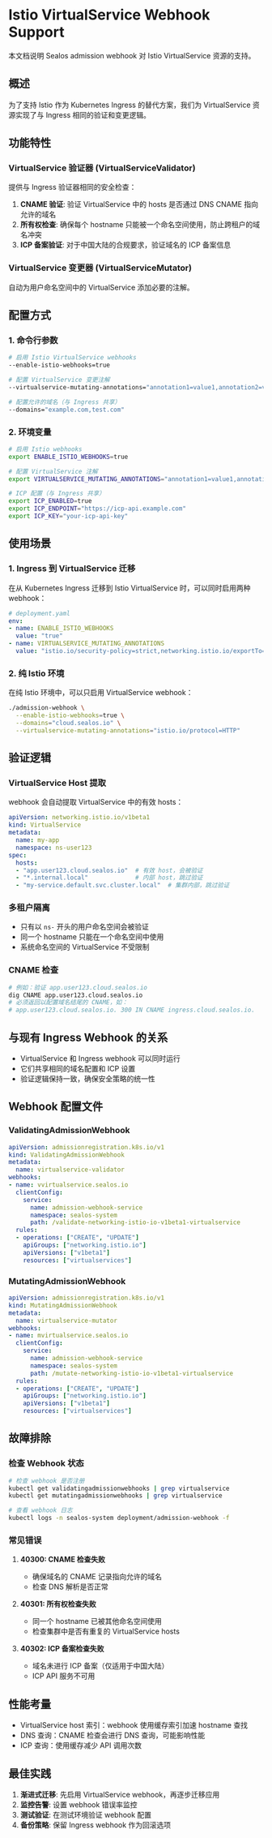 # Istio VirtualService Webhook Support

本文档说明 Sealos admission webhook 对 Istio VirtualService 资源的支持。

## 概述

为了支持 Istio 作为 Kubernetes Ingress 的替代方案，我们为 VirtualService 资源实现了与 Ingress 相同的验证和变更逻辑。

## 功能特性

### VirtualService 验证器 (VirtualServiceValidator)

提供与 Ingress 验证器相同的安全检查：

1. **CNAME 验证**: 验证 VirtualService 中的 hosts 是否通过 DNS CNAME 指向允许的域名
2. **所有权检查**: 确保每个 hostname 只能被一个命名空间使用，防止跨租户的域名冲突
3. **ICP 备案验证**: 对于中国大陆的合规要求，验证域名的 ICP 备案信息

### VirtualService 变更器 (VirtualServiceMutator)

自动为用户命名空间中的 VirtualService 添加必要的注解。

## 配置方式

### 1. 命令行参数

```bash
# 启用 Istio VirtualService webhooks
--enable-istio-webhooks=true

# 配置 VirtualService 变更注解
--virtualservice-mutating-annotations="annotation1=value1,annotation2=value2"

# 配置允许的域名（与 Ingress 共享）
--domains="example.com,test.com"
```

### 2. 环境变量

```bash
# 启用 Istio webhooks
export ENABLE_ISTIO_WEBHOOKS=true

# 配置 VirtualService 注解
export VIRTUALSERVICE_MUTATING_ANNOTATIONS="annotation1=value1,annotation2=value2"

# ICP 配置（与 Ingress 共享）
export ICP_ENABLED=true
export ICP_ENDPOINT="https://icp-api.example.com"
export ICP_KEY="your-icp-api-key"
```

## 使用场景

### 1. Ingress 到 VirtualService 迁移

在从 Kubernetes Ingress 迁移到 Istio VirtualService 时，可以同时启用两种 webhook：

```yaml
# deployment.yaml
env:
- name: ENABLE_ISTIO_WEBHOOKS
  value: "true"
- name: VIRTUALSERVICE_MUTATING_ANNOTATIONS
  value: "istio.io/security-policy=strict,networking.istio.io/exportTo=."
```

### 2. 纯 Istio 环境

在纯 Istio 环境中，可以只启用 VirtualService webhook：

```bash
./admission-webhook \
  --enable-istio-webhooks=true \
  --domains="cloud.sealos.io" \
  --virtualservice-mutating-annotations="istio.io/protocol=HTTP"
```

## 验证逻辑

### VirtualService Host 提取

webhook 会自动提取 VirtualService 中的有效 hosts：

```yaml
apiVersion: networking.istio.io/v1beta1
kind: VirtualService
metadata:
  name: my-app
  namespace: ns-user123
spec:
  hosts:
  - "app.user123.cloud.sealos.io"  # 有效 host，会被验证
  - "*.internal.local"             # 内部 host，跳过验证
  - "my-service.default.svc.cluster.local"  # 集群内部，跳过验证
```

### 多租户隔离

- 只有以 `ns-` 开头的用户命名空间会被验证
- 同一个 hostname 只能在一个命名空间中使用
- 系统命名空间的 VirtualService 不受限制

### CNAME 检查

```bash
# 例如：验证 app.user123.cloud.sealos.io
dig CNAME app.user123.cloud.sealos.io
# 必须返回以配置域名结尾的 CNAME，如：
# app.user123.cloud.sealos.io. 300 IN CNAME ingress.cloud.sealos.io.
```

## 与现有 Ingress Webhook 的关系

- VirtualService 和 Ingress webhook 可以同时运行
- 它们共享相同的域名配置和 ICP 设置
- 验证逻辑保持一致，确保安全策略的统一性

## Webhook 配置文件

### ValidatingAdmissionWebhook

```yaml
apiVersion: admissionregistration.k8s.io/v1
kind: ValidatingAdmissionWebhook
metadata:
  name: virtualservice-validator
webhooks:
- name: vvirtualservice.sealos.io
  clientConfig:
    service:
      name: admission-webhook-service
      namespace: sealos-system
      path: /validate-networking-istio-io-v1beta1-virtualservice
  rules:
  - operations: ["CREATE", "UPDATE"]
    apiGroups: ["networking.istio.io"]
    apiVersions: ["v1beta1"]
    resources: ["virtualservices"]
```

### MutatingAdmissionWebhook

```yaml
apiVersion: admissionregistration.k8s.io/v1
kind: MutatingAdmissionWebhook
metadata:
  name: virtualservice-mutator
webhooks:
- name: mvirtualservice.sealos.io
  clientConfig:
    service:
      name: admission-webhook-service
      namespace: sealos-system
      path: /mutate-networking-istio-io-v1beta1-virtualservice
  rules:
  - operations: ["CREATE", "UPDATE"]
    apiGroups: ["networking.istio.io"]
    apiVersions: ["v1beta1"]
    resources: ["virtualservices"]
```

## 故障排除

### 检查 Webhook 状态

```bash
# 检查 webhook 是否注册
kubectl get validatingadmissionwebhooks | grep virtualservice
kubectl get mutatingadmissionwebhooks | grep virtualservice

# 查看 webhook 日志
kubectl logs -n sealos-system deployment/admission-webhook -f
```

### 常见错误

1. **40300: CNAME 检查失败**
   - 确保域名的 CNAME 记录指向允许的域名
   - 检查 DNS 解析是否正常

2. **40301: 所有权检查失败**
   - 同一个 hostname 已被其他命名空间使用
   - 检查集群中是否有重复的 VirtualService hosts

3. **40302: ICP 备案检查失败**
   - 域名未进行 ICP 备案（仅适用于中国大陆）
   - ICP API 服务不可用

## 性能考量

- VirtualService host 索引：webhook 使用缓存索引加速 hostname 查找
- DNS 查询：CNAME 检查会进行 DNS 查询，可能影响性能
- ICP 查询：使用缓存减少 API 调用次数

## 最佳实践

1. **渐进式迁移**: 先启用 VirtualService webhook，再逐步迁移应用
2. **监控告警**: 设置 webhook 错误率监控
3. **测试验证**: 在测试环境验证 webhook 配置
4. **备份策略**: 保留 Ingress webhook 作为回滚选项